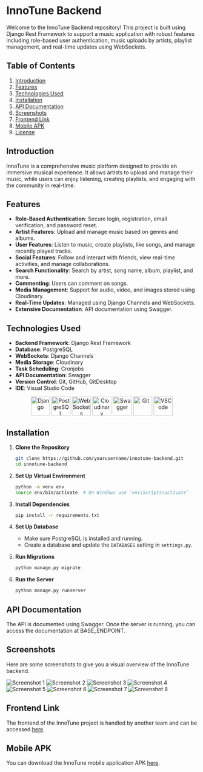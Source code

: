 # InnoTune Backend

Welcome to the InnoTune Backend repository! This project is built using Django Rest Framework to support a music application with robust features including role-based user authentication, music uploads by artists, playlist management, and real-time updates using WebSockets.

## Table of Contents

1. [Introduction](#introduction)
2. [Features](#features)
3. [Technologies Used](#technologies-used)
4. [Installation](#installation)
5. [API Documentation](#api-documentation)
6. [Screenshots](#screenshots)
7. [Frontend Link](#frontend-link)
8. [Mobile APK](#mobile-apk)
9. [License](#license)

## Introduction

InnoTune is a comprehensive music platform designed to provide an immersive musical experience. It allows artists to upload and manage their music, while users can enjoy listening, creating playlists, and engaging with the community in real-time.

## Features

- **Role-Based Authentication**: Secure login, registration, email verification, and password reset.
- **Artist Features**: Upload and manage music based on genres and albums.
- **User Features**: Listen to music, create playlists, like songs, and manage recently played tracks.
- **Social Features**: Follow and interact with friends, view real-time activities, and manage collaborations.
- **Search Functionality**: Search by artist, song name, album, playlist, and more.
- **Commenting**: Users can comment on songs.
- **Media Management**: Support for audio, video, and images stored using Cloudinary.
- **Real-Time Updates**: Managed using Django Channels and WebSockets.
- **Extensive Documentation**: API documentation using Swagger.

## Technologies Used

- **Backend Framework**: Django Rest Framework
- **Database**: PostgreSQL
- **WebSockets**: Django Channels
- **Media Storage**: Cloudinary
- **Task Scheduling**: Cronjobs
- **API Documentation**: Swagger
- **Version Control**: Git, GitHub, GitDesktop
- **IDE**: Visual Studio Code

<p align="center">
  <img src="https://raw.githubusercontent.com/github/explore/main/topics/django/django.png" alt="Django" width="50"/>
  <img src="https://raw.githubusercontent.com/github/explore/main/topics/postgresql/postgresql.png" alt="PostgreSQL" width="50"/>
  <img src="https://raw.githubusercontent.com/github/explore/main/topics/websockets/websockets.png" alt="WebSockets" width="50"/>
  <img src="https://raw.githubusercontent.com/github/explore/main/topics/cloudinary/cloudinary.png" alt="Cloudinary" width="50"/>
  <img src="https://raw.githubusercontent.com/github/explore/main/topics/swagger/swagger.png" alt="Swagger" width="50"/>
  <img src="https://raw.githubusercontent.com/github/explore/main/topics/git/git.png" alt="Git" width="50"/>
  <img src="https://raw.githubusercontent.com/github/explore/main/topics/vscode/vscode.png" alt="VSCode" width="50"/>
</p>

## Installation

1. **Clone the Repository**
    ```sh
    git clone https://github.com/yourusername/innotune-backend.git
    cd innotune-backend
    ```

2. **Set Up Virtual Environment**
    ```sh
    python -m venv env
    source env/bin/activate  # On Windows use `env\Scripts\activate`
    ```

3. **Install Dependencies**
    ```sh
    pip install -r requirements.txt
    ```

4. **Set Up Database**
    - Make sure PostgreSQL is installed and running.
    - Create a database and update the `DATABASES` setting in `settings.py`.

5. **Run Migrations**
    ```sh
    python manage.py migrate
    ```

6. **Run the Server**
    ```sh
    python manage.py runserver
    ```

## API Documentation

The API is documented using Swagger. Once the server is running, you can access the documentation at BASE_ENDPOINT.


## Screenshots

Here are some screenshots to give you a visual overview of the InnoTune backend.

![Screenshot 1](screenshots/screenshot1.png)
![Screenshot 2](screenshots/screenshot2.png)
![Screenshot 3](screenshots/screenshot3.png)
![Screenshot 4](screenshots/screenshot4.png)
![Screenshot 5](screenshots/screenshot5.png)
![Screenshot 6](screenshots/screenshot6.png)
![Screenshot 7](screenshots/screenshot7.png)
![Screenshot 8](screenshots/screenshot8.png)

## Frontend Link

The frontend of the InnoTune project is handled by another team and can be accessed [here](https://innotune.vercel.app).

## Mobile APK

You can download the InnoTune mobile application APK [here](link-to-your-apk-file).

